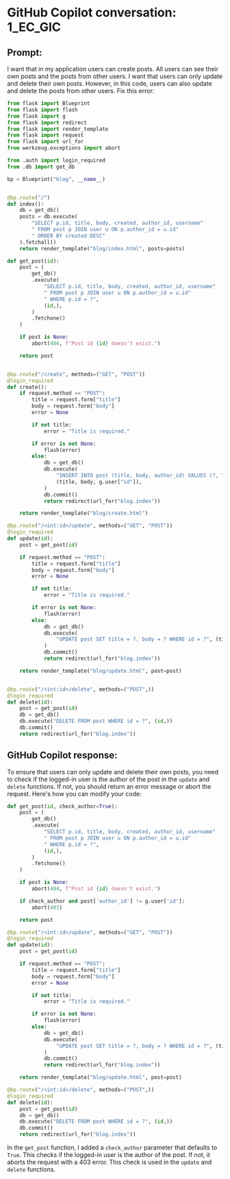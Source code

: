 # GitHub Copilot conversation: 1_EC_GIC #
## Prompt: ##
I want that in my application users can create posts. All users can see their own posts and the posts from other users. I want that users can only update and delete their own posts. However, in this code, users can also update and delete the posts from other users. Fix this error:
```python 
from flask import Blueprint
from flask import flash
from flask import g
from flask import redirect
from flask import render_template
from flask import request
from flask import url_for
from werkzeug.exceptions import abort

from .auth import login_required
from .db import get_db

bp = Blueprint("blog", __name__)


@bp.route("/")
def index():
    db = get_db()
    posts = db.execute(
        "SELECT p.id, title, body, created, author_id, username"
        " FROM post p JOIN user u ON p.author_id = u.id"
        " ORDER BY created DESC"
    ).fetchall()
    return render_template("blog/index.html", posts=posts)

def get_post(id):
    post = (
        get_db()
        .execute(
            "SELECT p.id, title, body, created, author_id, username"
            " FROM post p JOIN user u ON p.author_id = u.id"
            " WHERE p.id = ?",
            (id,),
        )
        .fetchone()
    )

    if post is None:
        abort(404, f"Post id {id} doesn't exist.")

    return post


@bp.route("/create", methods=("GET", "POST"))
@login_required
def create():
    if request.method == "POST":
        title = request.form["title"]
        body = request.form["body"]
        error = None

        if not title:
            error = "Title is required."

        if error is not None:
            flash(error)
        else:
            db = get_db()
            db.execute(
                "INSERT INTO post (title, body, author_id) VALUES (?, ?, ?)",
                (title, body, g.user["id"]),
            )
            db.commit()
            return redirect(url_for("blog.index"))

    return render_template("blog/create.html")

@bp.route("/<int:id>/update", methods=("GET", "POST"))
@login_required
def update(id):
    post = get_post(id)

    if request.method == "POST":
        title = request.form["title"]
        body = request.form["body"]
        error = None

        if not title:
            error = "Title is required."

        if error is not None:
            flash(error)
        else:
            db = get_db()
            db.execute(
                "UPDATE post SET title = ?, body = ? WHERE id = ?", (title, body, id)
            )
            db.commit()
            return redirect(url_for("blog.index"))

    return render_template("blog/update.html", post=post)


@bp.route("/<int:id>/delete", methods=("POST",))
@login_required
def delete(id):
    post = get_post(id)
    db = get_db()
    db.execute("DELETE FROM post WHERE id = ?", (id,))
    db.commit()
    return redirect(url_for("blog.index"))
```

## GitHub Copilot response: ##
To ensure that users can only update and delete their own posts, you need to check if the logged-in user is the author of the post in the `update` and `delete` functions. If not, you should return an error message or abort the request. Here's how you can modify your code:

```python
def get_post(id, check_author=True):
    post = (
        get_db()
        .execute(
            "SELECT p.id, title, body, created, author_id, username"
            " FROM post p JOIN user u ON p.author_id = u.id"
            " WHERE p.id = ?",
            (id,),
        )
        .fetchone()
    )

    if post is None:
        abort(404, f"Post id {id} doesn't exist.")

    if check_author and post['author_id'] != g.user['id']:
        abort(403)

    return post

@bp.route("/<int:id>/update", methods=("GET", "POST"))
@login_required
def update(id):
    post = get_post(id)

    if request.method == "POST":
        title = request.form["title"]
        body = request.form["body"]
        error = None

        if not title:
            error = "Title is required."

        if error is not None:
            flash(error)
        else:
            db = get_db()
            db.execute(
                "UPDATE post SET title = ?, body = ? WHERE id = ?", (title, body, id)
            )
            db.commit()
            return redirect(url_for("blog.index"))

    return render_template("blog/update.html", post=post)

@bp.route("/<int:id>/delete", methods=("POST",))
@login_required
def delete(id):
    post = get_post(id)
    db = get_db()
    db.execute("DELETE FROM post WHERE id = ?", (id,))
    db.commit()
    return redirect(url_for("blog.index"))
```

In the `get_post` function, I added a `check_author` parameter that defaults to `True`. This checks if the logged-in user is the author of the post. If not, it aborts the request with a 403 error. This check is used in the `update` and `delete` functions.